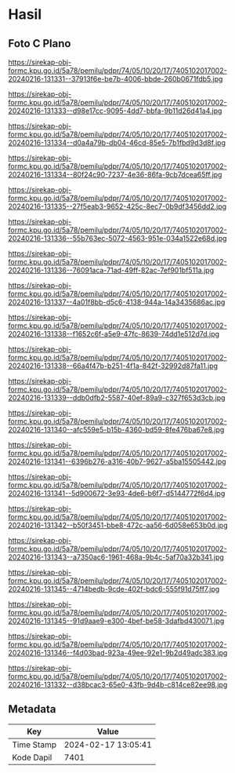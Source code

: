 # Hasil

## Foto C Plano

https://sirekap-obj-formc.kpu.go.id/5a78/pemilu/pdpr/74/05/10/20/17/7405102017002-20240216-131331--37913f6e-be7b-4006-bbde-260b0671fdb5.jpg

https://sirekap-obj-formc.kpu.go.id/5a78/pemilu/pdpr/74/05/10/20/17/7405102017002-20240216-131333--d98e17cc-9095-4dd7-bbfa-9b11d26d41a4.jpg

https://sirekap-obj-formc.kpu.go.id/5a78/pemilu/pdpr/74/05/10/20/17/7405102017002-20240216-131334--d0a4a79b-db04-46cd-85e5-7b1fbd9d3d8f.jpg

https://sirekap-obj-formc.kpu.go.id/5a78/pemilu/pdpr/74/05/10/20/17/7405102017002-20240216-131334--80f24c90-7237-4e36-86fa-9cb7dcea65ff.jpg

https://sirekap-obj-formc.kpu.go.id/5a78/pemilu/pdpr/74/05/10/20/17/7405102017002-20240216-131335--27f5eab3-9652-425c-8ec7-0b9df3456dd2.jpg

https://sirekap-obj-formc.kpu.go.id/5a78/pemilu/pdpr/74/05/10/20/17/7405102017002-20240216-131336--55b763ec-5072-4563-951e-034a1522e68d.jpg

https://sirekap-obj-formc.kpu.go.id/5a78/pemilu/pdpr/74/05/10/20/17/7405102017002-20240216-131336--76091aca-71ad-49ff-82ac-7ef901bf511a.jpg

https://sirekap-obj-formc.kpu.go.id/5a78/pemilu/pdpr/74/05/10/20/17/7405102017002-20240216-131337--4a01f8bb-d5c6-4138-944a-14a3435686ac.jpg

https://sirekap-obj-formc.kpu.go.id/5a78/pemilu/pdpr/74/05/10/20/17/7405102017002-20240216-131338--f1652c6f-a5e9-47fc-8639-74dd1e512d7d.jpg

https://sirekap-obj-formc.kpu.go.id/5a78/pemilu/pdpr/74/05/10/20/17/7405102017002-20240216-131338--66a4f47b-b251-4f1a-842f-32992d87fa11.jpg

https://sirekap-obj-formc.kpu.go.id/5a78/pemilu/pdpr/74/05/10/20/17/7405102017002-20240216-131339--ddb0dfb2-5587-40ef-89a9-c327f653d3cb.jpg

https://sirekap-obj-formc.kpu.go.id/5a78/pemilu/pdpr/74/05/10/20/17/7405102017002-20240216-131340--afc559e5-b15b-4360-bd59-8fe476ba67e8.jpg

https://sirekap-obj-formc.kpu.go.id/5a78/pemilu/pdpr/74/05/10/20/17/7405102017002-20240216-131341--6396b276-a316-40b7-9627-a5ba15505442.jpg

https://sirekap-obj-formc.kpu.go.id/5a78/pemilu/pdpr/74/05/10/20/17/7405102017002-20240216-131341--5d900672-3e93-4de6-b6f7-d5144772f6d4.jpg

https://sirekap-obj-formc.kpu.go.id/5a78/pemilu/pdpr/74/05/10/20/17/7405102017002-20240216-131342--b50f3451-bbe8-472c-aa56-6d058e653b0d.jpg

https://sirekap-obj-formc.kpu.go.id/5a78/pemilu/pdpr/74/05/10/20/17/7405102017002-20240216-131343--a7350ac6-1961-468a-9b4c-5af70a32b341.jpg

https://sirekap-obj-formc.kpu.go.id/5a78/pemilu/pdpr/74/05/10/20/17/7405102017002-20240216-131345--4714bedb-9cde-402f-bdc6-555f91d75ff7.jpg

https://sirekap-obj-formc.kpu.go.id/5a78/pemilu/pdpr/74/05/10/20/17/7405102017002-20240216-131345--91d9aae9-e300-4bef-be58-3dafbd430071.jpg

https://sirekap-obj-formc.kpu.go.id/5a78/pemilu/pdpr/74/05/10/20/17/7405102017002-20240216-131346--f4d03bad-923a-49ee-92e1-9b2d49adc383.jpg

https://sirekap-obj-formc.kpu.go.id/5a78/pemilu/pdpr/74/05/10/20/17/7405102017002-20240216-131332--d38bcac3-65e0-43fb-9d4b-c814ce82ee98.jpg


## Metadata

| Key        | Value               |
| ---------- | ------------------- |
| Time Stamp | 2024-02-17 13:05:41 |
| Kode Dapil | 7401                |



